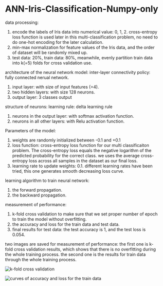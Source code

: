 # ANN-Iris-Classification-Numpy-only
data processing:
1. encode the labels of Iris data into numerical value: 0, 1, 2. cross-entropy loss function is used later
   in this multi-classification problem, no need to do one-hot encoding for the later calculation.
2. min-max normalization for feature values of the Iris data, and the order of dataset will be randomly mixed up.
3. test data: 20%, train data: 80%, meanwhile, evenly partition train data into k(=5) folds for cross validation use.

architecture of the neural network model:
inter-layer connectivity policy: fully connected nerual network.
1. input layer: with size of input features (=4).
2. two hidden layers: with size 128 neurons.
3. output layer: 3 classes output

structure of neurons:
learning rule: delta learning rule
1. neurons in the output layer: with softmax activation function.
2. neurons in all other layers: with Relu activation function.

Parameters of the model:
1. weights are randomly initialized between -0.1 and +0.1
2. loss function: cross-entropy loss function for our multi classificaiton problem.
   The cross-entropy loss equals the negative logarithm of the predicted probability for the correct class.
   we uses the average cross-entropy loss across all samples in the dataset as our final loss.
3. learning rate to update weights: 0.1. different learning rates have been tried, this one generates smooth decreasing loss curve.

learning algorithm to train neural network:
1. the forward propagation.
2. the backward propagation.

measurement of performance:
1. k-fold cross validation to make sure that we set proper number of epoch to train the model without overfitting.
2. the accuracy and loss for the train data and test data. 
3. final results for test data: the test accuracy is 1, and the test loss is 0.054.

two images are saved for measurement of performance:
the first one is k-fold cross validation results, which shows that there is no overfitting during the whole training process.
the second one is the results for train data through the whole training process.

![k-fold cross validation](https://github.com/yyyang719/ANN-Iris-Classification-Numpy-only/assets/125943763/a87766a7-2926-4913-a7de-f9bcdc0b7baa)

![curves of accuracy and loss for the train data](https://github.com/yyyang719/ANN-Iris-Classification-Numpy-only/assets/125943763/ced2cede-9906-4fa9-93e0-04c4dfd203a6)
